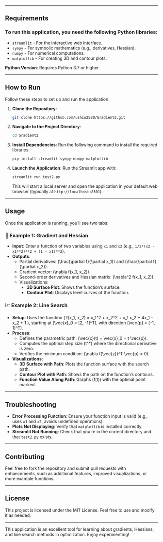 
---

## Requirements

### To run this application, you need the following Python libraries:

- `streamlit` - For the interactive web interface.
- `sympy` - For symbolic mathematics (e.g., derivatives, Hessian).
- `numpy` - For numerical computations.
- `matplotlib` - For creating 3D and contour plots.

**Python Version**: Requires Python 3.7 or higher.

---

## How to Run

Follow these steps to set up and run the application:

1. **Clone the Repository**:
   ```bash
   git clone https://github.com/ushio2580/Gradient2.git
   ```

2. **Navigate to the Project Directory**:
   ```bash
   cd Gradient2
   ```

3. **Install Dependencies**:
   Run the following command to install the required libraries:
   ```bash
   pip install streamlit sympy numpy matplotlib
   ```

4. **Launch the Application**:
   Run the Streamlit app with:
   ```bash
   streamlit run test2.py
   ```
   This will start a local server and open the application in your default web browser (typically at `http://localhost:8501`).

---

## Usage

Once the application is running, you’ll see two tabs:

### 🧮 Example 1: Gradient and Hessian
- **Input**: Enter a function of two variables using `x1` and `x2` (e.g., `1/2*(x2 - x1**2)**2 + (1 - x1)**2`).
- **Outputs**:
  - Partial derivatives: \(\frac{\partial f}{\partial x_1}\) and \(\frac{\partial f}{\partial x_2}\).
  - Gradient vector: \(\nabla f(x_1, x_2)\).
  - Second-order derivatives and Hessian matrix: \(\nabla^2 f(x_1, x_2)\).
  - Visualizations:
    - **3D Surface Plot**: Shows the function’s surface.
    - **Contour Plot**: Displays level curves of the function.

### 📈 Example 2: Line Search
- **Setup**: Uses the function \( f(x_1, x_2) = x_1^2 + x_2^2 + x_1 x_2 + 4x_1 - x_2 + 1 \), starting at \(\vec{x}_0 = [2, -1]^T\), with direction \(\vec{p} = [-1, 1]^T\).
- **Process**:
  - Defines the parametric path: \(\vec{x}(t) = \vec{x}_0 + t \vec{p}\).
  - Computes the optimal step size \(t^*\) where the directional derivative is zero.
  - Verifies the minimum condition: \(\nabla f(\vec{z})^T \vec{p} = 0\).
- **Visualizations**:
  - **3D Surface with Path**: Plots the function surface with the search path.
  - **Contour Plot with Path**: Shows the path on the function’s contours.
  - **Function Value Along Path**: Graphs \(f(t)\) with the optimal point marked.

---

## Troubleshooting

- **Error Processing Function**: Ensure your function input is valid (e.g., uses `x1` and `x2`, avoids undefined operations).
- **Plots Not Displaying**: Verify that `matplotlib` is installed correctly.
- **Streamlit Not Running**: Check that you’re in the correct directory and that `test2.py` exists.

---

## Contributing

Feel free to fork the repository and submit pull requests with enhancements, such as additional features, improved visualizations, or more example functions.

---

## License

This project is licensed under the MIT License. Feel free to use and modify it as needed.

---

This application is an excellent tool for learning about gradients, Hessians, and line search methods in optimization. Enjoy experimenting!
```


